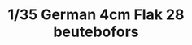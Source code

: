---
layout: product
title: "1/35 German 4cm Flak 28 beutebofors"
price: "4350" 
desc: "Maketa"
img_path: "/assets/img/AFV35186 .jpg"
brand: "N/A"
available: false
special_offer: false
new: false
soon: false
cat: "010000"
subcat: "015100"
subsubcat: "0N/A"
sifra: "AFV35186 "
popular: false
---
